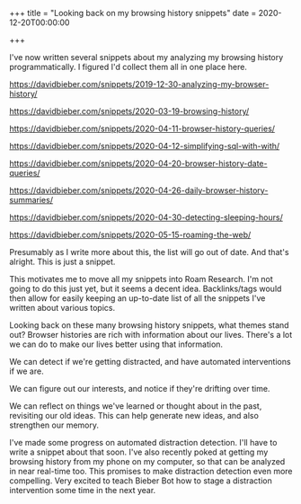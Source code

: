 +++
title = "Looking back on my browsing history snippets"
date = 2020-12-20T00:00:00

+++

I've now written several snippets about my analyzing my browsing history programmatically. I figured I'd collect them all in one place here.

https://davidbieber.com/snippets/2019-12-30-analyzing-my-browser-history/

https://davidbieber.com/snippets/2020-03-19-browsing-history/

https://davidbieber.com/snippets/2020-04-11-browser-history-queries/

https://davidbieber.com/snippets/2020-04-12-simplifying-sql-with-with/

https://davidbieber.com/snippets/2020-04-20-browser-history-date-queries/

https://davidbieber.com/snippets/2020-04-26-daily-browser-history-summaries/

https://davidbieber.com/snippets/2020-04-30-detecting-sleeping-hours/

https://davidbieber.com/snippets/2020-05-15-roaming-the-web/

Presumably as I write more about this, the list will go out of date. And that's alright. This is just a snippet.

This motivates me to move all my snippets into Roam Research. I'm not going to do this just yet, but it seems a decent idea. Backlinks/tags would then allow for easily keeping an up-to-date list of all the snippets I've written about various topics.

Looking back on these many browsing history snippets, what themes stand out? Browser histories are rich with information about our lives. There's a lot we can do to make our lives better using that information.

We can detect if we're getting distracted, and have automated interventions if we are.

We can figure out our interests, and notice if they're drifting over time.

We can reflect on things we've learned or thought about in the past, revisiting our old ideas. This can help generate new ideas, and also strengthen our memory.

I've made some progress on automated distraction detection. I'll have to write a snippet about that soon. I've also recently poked at getting my browsing history from my phone on my computer, so that can be analyzed in near real-time too. This promises to make distraction detection even more compelling. Very excited to teach Bieber Bot how to stage a distraction intervention some time in the next year.
